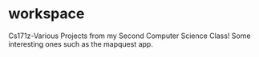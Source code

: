 workspace
=========

Cs171z-Various Projects from my Second Computer Science Class! Some interesting ones such as the mapquest app.



